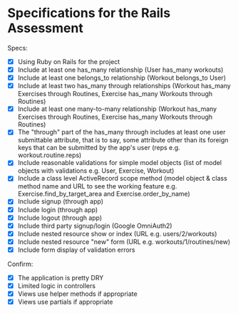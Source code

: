 # Specifications for the Rails Assessment

Specs:
- [x] Using Ruby on Rails for the project
- [x] Include at least one has_many relationship (User has_many workouts) 
- [x] Include at least one belongs_to relationship (Workout belongs_to User)
- [x] Include at least two has_many through relationships (Workout has_many Exercises through Routines, Exercise has_many Workouts through Routines)
- [x] Include at least one many-to-many relationship (Workout has_many Exercises through Routines, Exercise has_many Workouts through Routines)
- [x] The "through" part of the has_many through includes at least one user submittable attribute, that is to say, some attribute other than its foreign keys that can be submitted by the app's user (reps e.g. workout.routine.reps)
- [x] Include reasonable validations for simple model objects (list of model objects with validations e.g. User, Exercise, Workout)
- [x] Include a class level ActiveRecord scope method (model object & class method name and URL to see the working feature e.g. Exercise.find_by_target_area and Exercise.order_by_name)
- [x] Include signup (through app)
- [x] Include login (through app)
- [x] Include logout (through app)
- [x] Include third party signup/login (Google OmniAuth2)
- [x] Include nested resource show or index (URL e.g. users/2/workouts)
- [x] Include nested resource "new" form (URL e.g. workouts/1/routines/new)
- [x] Include form display of validation errors

Confirm:
- [x] The application is pretty DRY
- [x] Limited logic in controllers
- [x] Views use helper methods if appropriate
- [x] Views use partials if appropriate